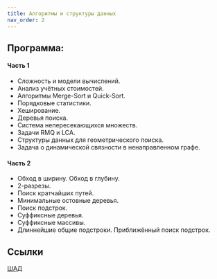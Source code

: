 ```yaml
---
title: Алгоритмы и структуры данных
nav_order: 2
---
```


## Программа:

#### Часть 1 

- Сложность и модели вычислений.
- Анализ учётных стоимостей.
- Алгоритмы Merge-Sort и Quick-Sort.
- Порядковые статистики.
- Хеширование.
- Деревья поиска.
- Система непересекающихся множеств.
- Задачи RMQ и LCA.
- Структуры данных для геометрического поиска.
- Задача о динамической связности в ненаправленном графе.

#### Часть 2

- Обход в ширину. Обход в глубину.
- 2-разрезы.
- Поиск кратчайших путей.
- Минимальные остовные деревья.
- Поиск подстрок.
- Суффиксные деревья.
- Суффиксные массивы.
- Длиннейшие общие подстроки. Приближённый поиск подстрок. 

## Ссылки

[ШАД](https://shad.yandex.ru/courses)